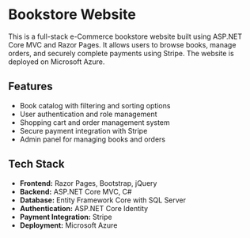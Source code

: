 # Bookstore Website

This is a full-stack e-Commerce bookstore website built using ASP.NET Core MVC and Razor Pages. It allows users to browse books, manage orders, and securely complete payments using Stripe. The website is deployed on Microsoft Azure.

## Features
- Book catalog with filtering and sorting options
- User authentication and role management
- Shopping cart and order management system
- Secure payment integration with Stripe
- Admin panel for managing books and orders

## Tech Stack
- **Frontend:** Razor Pages, Bootstrap, jQuery
- **Backend:** ASP.NET Core MVC, C#
- **Database:** Entity Framework Core with SQL Server
- **Authentication:** ASP.NET Core Identity
- **Payment Integration:** Stripe
- **Deployment:** Microsoft Azure


